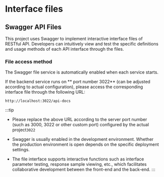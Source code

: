 # Interface files

## Swagger API Files

This project uses Swagger to implement interactive interface files of RESTful API. Developers can intuitively view and test the specific definitions and usage methods of each API interface through the files.

### File access method

The Swagger file service is automatically enabled when each service starts.

If the backend service runs on ** port number 3022** (can be adjusted according to actual configuration), please access the corresponding interface file through the following URL:

```
http://localhost:3022/api-docs
```

:::tip
- Please replace the above URL according to the server port number (such as 3000, 3022 or other custom port) configured by the actual project`3022`

- Swagger is usually enabled in the development environment. Whether the production environment is open depends on the specific deployment settings.

- The file interface supports interactive functions such as interface parameter testing, response sample viewing, etc., which facilitates collaborative development between the front-end and the back-end.
:::
